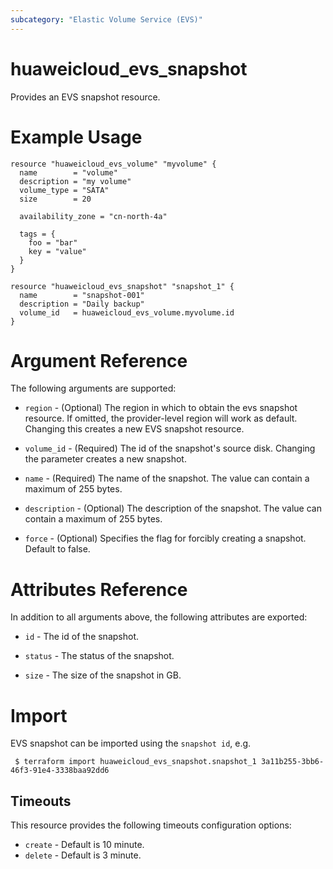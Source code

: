 ```yaml
---
subcategory: "Elastic Volume Service (EVS)"
---
```


# huaweicloud_evs_snapshot

Provides an EVS snapshot resource.
 
# Example Usage

```hcl
resource "huaweicloud_evs_volume" "myvolume" {
  name        = "volume"
  description = "my volume"
  volume_type = "SATA"
  size        = 20

  availability_zone = "cn-north-4a"

  tags = {
    foo = "bar"
    key = "value"
  }
}

resource "huaweicloud_evs_snapshot" "snapshot_1" {
  name        = "snapshot-001"
  description = "Daily backup"
  volume_id   = huaweicloud_evs_volume.myvolume.id
}
```

# Argument Reference

The following arguments are supported:

* `region` - (Optional) The region in which to obtain the evs snapshot resource. If omitted, the provider-level region will work as default. Changing this creates a new EVS snapshot resource.

* `volume_id` - (Required) The id of the snapshot's source disk. Changing the parameter creates a new snapshot.

* `name` - (Required) The name of the snapshot. The value can contain a maximum of 255 bytes.

* `description` - (Optional) The description of the snapshot. The value can contain a maximum of 255 bytes.

* `force` - (Optional) Specifies the flag for forcibly creating a snapshot. Default to false.

# Attributes Reference

In addition to all arguments above, the following attributes are exported:

* `id` - The id of the snapshot.

* `status` - The status of the snapshot.

* `size` - The size of the snapshot in GB.

 
# Import

EVS snapshot can be imported using the `snapshot id`, e.g.

```
 $ terraform import huaweicloud_evs_snapshot.snapshot_1 3a11b255-3bb6-46f3-91e4-3338baa92dd6
```

## Timeouts
This resource provides the following timeouts configuration options:
- `create` - Default is 10 minute.
- `delete` - Default is 3 minute.

